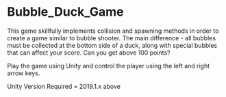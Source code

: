 # Bubble_Duck_Game
This game skillfully implements collision and spawning methods in order to create a game similar to bubble shooter. The main difference - all bubbles must be collected at the bottom side of a duck, along with special bubbles that can affect your score. Can you get above 100 points? 

Play the game using Unity and control the player using the left and right arrow keys.

Unity Version Required = 2019.1.x above

